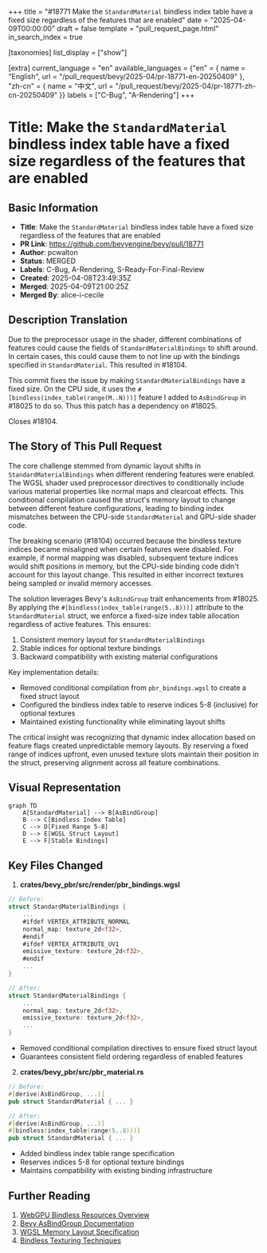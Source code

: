 +++
title = "#18771 Make the `StandardMaterial` bindless index table have a fixed size regardless of the features that are enabled"
date = "2025-04-09T00:00:00"
draft = false
template = "pull_request_page.html"
in_search_index = true

[taxonomies]
list_display = ["show"]

[extra]
current_language = "en"
available_languages = {"en" = { name = "English", url = "/pull_request/bevy/2025-04/pr-18771-en-20250409" }, "zh-cn" = { name = "中文", url = "/pull_request/bevy/2025-04/pr-18771-zh-cn-20250409" }}
labels = ["C-Bug", "A-Rendering"]
+++

# Title: Make the `StandardMaterial` bindless index table have a fixed size regardless of the features that are enabled

## Basic Information
- **Title**: Make the `StandardMaterial` bindless index table have a fixed size regardless of the features that are enabled
- **PR Link**: https://github.com/bevyengine/bevy/pull/18771
- **Author**: pcwalton
- **Status**: MERGED
- **Labels**: C-Bug, A-Rendering, S-Ready-For-Final-Review
- **Created**: 2025-04-08T23:49:35Z
- **Merged**: 2025-04-09T21:00:25Z
- **Merged By**: alice-i-cecile

## Description Translation
Due to the preprocessor usage in the shader, different combinations of features could cause the fields of `StandardMaterialBindings` to shift around. In certain cases, this could cause them to not line up with the bindings specified in `StandardMaterial`. This resulted in #18104.

This commit fixes the issue by making `StandardMaterialBindings` have a fixed size. On the CPU side, it uses the `#[bindless(index_table(range(M..N)))]` feature I added to `AsBindGroup` in #18025 to do so. Thus this patch has a dependency on #18025.

Closes #18104.

## The Story of This Pull Request

The core challenge stemmed from dynamic layout shifts in `StandardMaterialBindings` when different rendering features were enabled. The WGSL shader used preprocessor directives to conditionally include various material properties like normal maps and clearcoat effects. This conditional compilation caused the struct's memory layout to change between different feature configurations, leading to binding index mismatches between the CPU-side `StandardMaterial` and GPU-side shader code.

The breaking scenario (#18104) occurred because the bindless texture indices became misaligned when certain features were disabled. For example, if normal mapping was disabled, subsequent texture indices would shift positions in memory, but the CPU-side binding code didn't account for this layout change. This resulted in either incorrect textures being sampled or invalid memory accesses.

The solution leverages Bevy's `AsBindGroup` trait enhancements from #18025. By applying the `#[bindless(index_table(range(5..8)))]` attribute to the `StandardMaterial` struct, we enforce a fixed-size index table allocation regardless of active features. This ensures:

1. Consistent memory layout for `StandardMaterialBindings`
2. Stable indices for optional texture bindings
3. Backward compatibility with existing material configurations

Key implementation details:
- Removed conditional compilation from `pbr_bindings.wgsl` to create a fixed struct layout
- Configured the bindless index table to reserve indices 5-8 (inclusive) for optional textures
- Maintained existing functionality while eliminating layout shifts

The critical insight was recognizing that dynamic index allocation based on feature flags created unpredictable memory layouts. By reserving a fixed range of indices upfront, even unused texture slots maintain their position in the struct, preserving alignment across all feature combinations.

## Visual Representation

```mermaid
graph TD
    A[StandardMaterial] --> B[AsBindGroup]
    B --> C[Bindless Index Table]
    C --> D[Fixed Range 5-8]
    D --> E[WGSL Struct Layout]
    E --> F[Stable Bindings]
```

## Key Files Changed

1. **crates/bevy_pbr/src/render/pbr_bindings.wgsl**
```rust
// Before:
struct StandardMaterialBindings {
    ...
    #ifdef VERTEX_ATTRIBUTE_NORMAL
    normal_map: texture_2d<f32>,
    #endif
    #ifdef VERTEX_ATTRIBUTE_UV1
    emissive_texture: texture_2d<f32>,
    #endif
    ...
}

// After:
struct StandardMaterialBindings {
    ...
    normal_map: texture_2d<f32>,
    emissive_texture: texture_2d<f32>,
    ...
}
```
- Removed conditional compilation directives to ensure fixed struct layout
- Guarantees consistent field ordering regardless of enabled features

2. **crates/bevy_pbr/src/pbr_material.rs**
```rust
// Before:
#[derive(AsBindGroup, ...)]
pub struct StandardMaterial { ... }

// After:
#[derive(AsBindGroup, ...)]
#[bindless(index_table(range(5..8)))]
pub struct StandardMaterial { ... }
```
- Added bindless index table range specification
- Reserves indices 5-8 for optional texture bindings
- Maintains compatibility with existing binding infrastructure

## Further Reading

1. [WebGPU Bindless Resources Overview](https://gpuweb.github.io/gpuweb/wgsl/#bindless-resources)
2. [Bevy AsBindGroup Documentation](https://docs.rs/bevy/latest/bevy/render/render_resource/trait.AsBindGroup.html)
3. [WGSL Memory Layout Specification](https://www.w3.org/TR/WGSL/#memory-layout)
4. [Bindless Texturing Techniques](https://developer.nvidia.com/bindless-texture)
